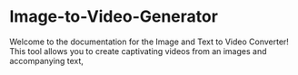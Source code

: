 # Image-to-Video-Generator
Welcome to the documentation for the Image and Text to Video Converter!
This tool allows you to create captivating videos from an images and accompanying text,
